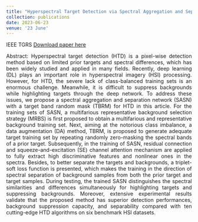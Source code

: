 ```yaml
---
title: "Hyperspectral Target Detection via Spectral Aggregation and Separation Network With Target Band Random Mask"
collection: publications
date: 2023-06-23
venue: '23 June'
---
```

IEEE TGRS
[Download paper here](https://ieeexplore.ieee.org/document/10161584)

<div style="text-align: justify;">
Abstract: Hyperspectral target detection (HTD) is a pixel-wise detection method based on limited prior targets and spectral differences, which has been widely studied and applied in many fields. Recently, deep learning (DL) plays an important role in hyperspectral imagery (HSI) processing. However, for HTD, the severe lack of class-balanced training sets is an enormous challenge. Meanwhile, it is difficult to suppress backgrounds while highlighting targets through the deep network. To address these issues, we propose a spectral aggregation and separation network (SASN) with a target band random mask (TBRM) for HTD in this article. For the training sets of SASN, a multifarious representative background selection strategy (MRBS) is first proposed to obtain a multifarious and representative background training set. Next, aiming at the notorious class imbalance, a data augmentation (DA) method, TBRM, is proposed to generate adequate target training set by repeating randomly zero-masking the spectral bands of a prior target. Subsequently, in the training of SASN, residual connection and squeeze-and-excitation (SE) channel attention mechanism are applied to fully extract high discriminative features and nonlinear ones in the spectra. Besides, to better separate the targets and backgrounds, a triplet-soft loss function is presented, which makes the training in the direction of spectral separation of background samples from both the prior target and target samples. During testing, the trained SASN distinguishes the spectral similarities and differences simultaneously for highlighting targets and suppressing backgrounds. Moreover, extensive experimental results validate that the proposed method has superior detection performances, background suppression capacity, and separability compared with ten cutting-edge HTD algorithms on six benchmark HSI datasets.
</div>
